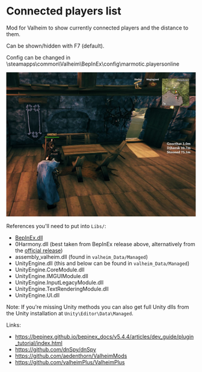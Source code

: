 # Connected players list

Mod for Valheim to show currently connected players and the distance to them.

Can be shown/hidden with F7 (default).

Config can be changed in <Steam Location>\steamapps\common\Valheim\BepInEx\config\marmotic.playersonline

![alt](players-online.jpg)

References you'll need to put into `Libs/`:
- [BepInEx.dll](https://github.com/BepInEx/BepInEx/releases)
- 0Harmony.dll (best taken from BepInEx release above, alternatively from the [official release](https://github.com/pardeike/Harmony/releases))
- assembly_valheim.dll (found in `valheim_Data/Managed`)
- UnityEngine.dll (this and below can be found in `valheim_Data/Managed`)
- UnityEngine.CoreModule.dll
- UnityEngine.IMGUIModule.dll
- UnityEngine.InputLegacyModule.dll
- UnityEngine.TextRenderingModule.dll
- UnityEngine.UI.dll

Note: If you're missing Unity methods you can also get full Unity dlls from the Unity installation at `Unity\Editor\Data\Managed`.

Links:
- https://bepinex.github.io/bepinex_docs/v5.4.4/articles/dev_guide/plugin_tutorial/index.html
- https://github.com/dnSpy/dnSpy
- https://github.com/aedenthorn/ValheimMods
- https://github.com/valheimPlus/ValheimPlus
